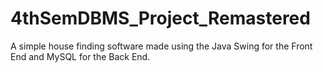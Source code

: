 # 4thSemDBMS_Project_Remastered
A simple house finding software made using the Java Swing for the Front End and MySQL for the Back End.
